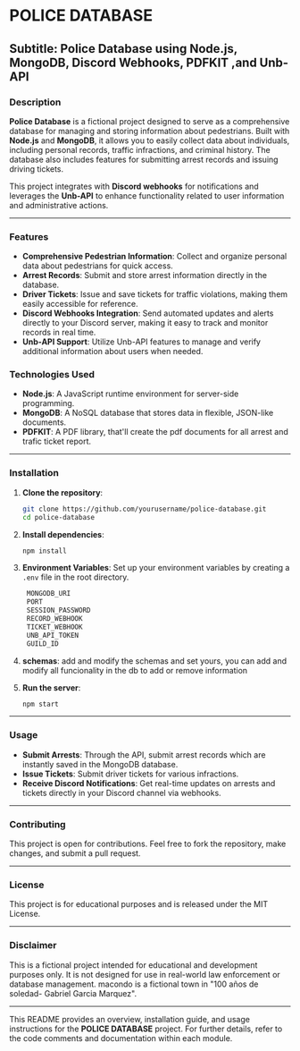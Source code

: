 
# POLICE DATABASE

## Subtitle: Police Database using Node.js, MongoDB, Discord Webhooks, PDFKIT ,and Unb-API

### Description
**Police Database** is a fictional project designed to serve as a comprehensive database for managing and storing information about pedestrians. Built with **Node.js** and **MongoDB**, it allows you to easily collect data about individuals, including personal records, traffic infractions, and criminal history. The database also includes features for submitting arrest records and issuing driving tickets.

This project integrates with **Discord webhooks** for notifications and leverages the **Unb-API** to enhance functionality related to user information and administrative actions.

---

### Features
- **Comprehensive Pedestrian Information**: Collect and organize personal data about pedestrians for quick access.
- **Arrest Records**: Submit and store arrest information directly in the database.
- **Driver Tickets**: Issue and save tickets for traffic violations, making them easily accessible for reference.
- **Discord Webhooks Integration**: Send automated updates and alerts directly to your Discord server, making it easy to track and monitor records in real time.
- **Unb-API Support**: Utilize Unb-API features to manage and verify additional information about users when needed.

### Technologies Used
- **Node.js**: A JavaScript runtime environment for server-side programming.
- **MongoDB**: A NoSQL database that stores data in flexible, JSON-like documents.
- **PDFKIT**: A PDF library, that'll create the pdf documents for all arrest and trafic ticket report. 


---

### Installation

1. **Clone the repository**:
   ```bash
   git clone https://github.com/yourusername/police-database.git
   cd police-database
   ```

2. **Install dependencies**:
   ```bash
   npm install
   ```

3. **Environment Variables**:
   Set up your environment variables by creating a `.env` file in the root directory.
   ```bash
    MONGODB_URI
    PORT
    SESSION_PASSWORD
    RECORD_WEBHOOK
    TICKET_WEBHOOK
    UNB_API_TOKEN
    GUILD_ID
    ```
   
3. **schemas**:
   add and modify the schemas and set yours, you can add and modify all funcionality in the db to add or remove information

5. **Run the server**:
   ```bash
   npm start
   ```

---

### Usage

- **Submit Arrests**: Through the API, submit arrest records which are instantly saved in the MongoDB database.
- **Issue Tickets**: Submit driver tickets for various infractions.
- **Receive Discord Notifications**: Get real-time updates on arrests and tickets directly in your Discord channel via webhooks.

---

### Contributing
This project is open for contributions. Feel free to fork the repository, make changes, and submit a pull request.

---

### License
This project is for educational purposes and is released under the MIT License.

--- 

### Disclaimer
This is a fictional project intended for educational and development purposes only. It is not designed for use in real-world law enforcement or database management.
macondo is a fictional town in "100 años de soledad- Gabriel Garcia Marquez".


--- 

This README provides an overview, installation guide, and usage instructions for the **POLICE DATABASE** project. For further details, refer to the code comments and documentation within each module.
